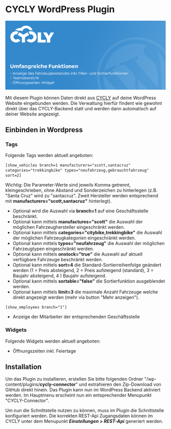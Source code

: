 # CYCLY WordPress Plugin
![cycly logo](./tpl/cycly-header.jpg)

Mit diesem Plugin können Daten direkt aus [CYCLY](https://cycly.ch/) auf deine WordPress Website eingebunden werden. Die Verwaltung hierfür findent wie gewohnt direkt über das CYCLY-Backend statt und werden dann automatisch auf deiner Website angezeigt. 

## Einbinden in Wordpress
### Tags
Folgende Tags werden aktuell angeboten:

```
[show_vehicles branch=1 manufacturers="scott,santacruz" categories="trekkingbike" types="neufahrzeug,gebrauchtfahrzeug" sort=2]
```
Wichtig: Die Parameter-Werte sind jeweils Komma getrennt, kleingeschrieben, ohne Abstand und Sonderzeichen zu hinterlegen (z.B. "Santa Cruz" wird zu "santacruz". Zweit Hersteller werden entsprechend mit **manufacturers="scott,santacruz"** hinterlegt).
* Optional wird die Auswahl via **branch=1** auf eine Geschäftsstelle beschränkt.
* Optional kann mittels **manufactures="scott"** die Auswahl der möglichen Fahrzeughersteller eingeschränkt werden. 
* Optional kann mittels **categories="citybike,trekkingbike"** die Auswahl der möglichen Fahrzeugkategorien eingeschränkt werden.
* Optional kann mittels **types="neufahrzeug"** die Auswahl der möglichen Fahrzeugtypen eingeschränkt werden.
* Optional kann mittels **onstock="true"** die Auswahl auf aktuell verfügbare Fahrzeuge beschränkt werden.
* Optional kann mittels **sort=4** die Standard-Sortierreihenfolge geändert werden (1 = Preis absteigend, 2 = Preis aufsteigend (standard), 3 = Baujahr absteigend, 4 ) Baujahr aufsteigend.
* Optional kann mittels **sortable="false"** die Sortierfunktion ausgeblendet werden.
* Optional kann mittels **limit=3** die maximale Anzahl Fahrzeuge welche direkt angezeigt werden (mehr via button "Mehr anzeigen").

```
[show_employees branch="1"]
```
* Anzeige der Mitarbeiter der entsprechenden Geschäftsstelle

### Widgets
Folgende Widgets werden aktuell angeboten:
* Öffnungszeiten inkl. Feiertage

## Installation

Um das Plugin zu installieren, erstellen Sie bitte folgenden Ordner "/wp-content/plugins/**cycly-connector**" und extrahieren den Zip-Download von GitHub direkt hinein. Das Plugin kann nun im WordPress Backend aktiviert werden. Im Hauptmenu erscheint nun ein entsprechender Menupunkt "CYCLY-Connector".

Um nun die Schnittstelle nutzen zu können, muss im Plugin die Schnittstelle konfiguriert werden. Die korrekten REST-Api Zugangsdaten können im CYCLY unter dem Menupunkt ***Einstellungen > REST-Api*** generiert werden.
